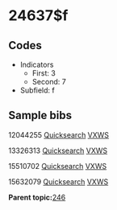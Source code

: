 # 24637$f

## Codes

-   Indicators
    -   First: 3
    -   Second: 7
-   Subfield: f

## Sample bibs

12044255 [Quicksearch](https://search.library.yale.edu/catalog/12044255) [VXWS](http://prodorbis.library.yale.edu:7014/vxws/GetHoldingsService?bibId=12044255)

13326313 [Quicksearch](https://search.library.yale.edu/catalog/13326313) [VXWS](http://prodorbis.library.yale.edu:7014/vxws/GetHoldingsService?bibId=13326313)

15510702 [Quicksearch](https://search.library.yale.edu/catalog/15510702) [VXWS](http://prodorbis.library.yale.edu:7014/vxws/GetHoldingsService?bibId=15510702)

15632079 [Quicksearch](https://search.library.yale.edu/catalog/15632079) [VXWS](http://prodorbis.library.yale.edu:7014/vxws/GetHoldingsService?bibId=15632079)

**Parent topic:**[246](../../tags/246/246.md)

